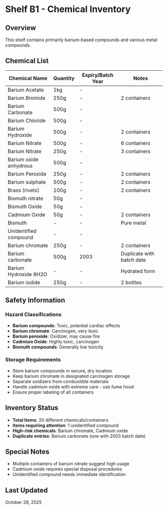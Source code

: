 # Shelf B1 - Chemical Inventory

## Overview
This shelf contains primarily barium-based compounds and various metal compounds.

## Chemical List

| Chemical Name | Quantity | Expiry/Batch Year | Notes |
|---------------|----------|-------------------|-------|
| Barium Acetate | 1kg | - | |
| Barium Bromide | 250g | - | 2 containers |
| Barium Carbonate | 500g | - | |
| Barium Chloride | 500g | - | |
| Barium Hydroxide | 500g | - | 2 containers |
| Barium Nitrate | 500g | - | 6 containers |
| Barium Nitrate | 250g | - | 3 containers |
| Barium oxide anhydrous | 500g | - | |
| Barium Peroxide | 250g | - | 2 containers |
| Barium sulphate | 500g | - | 2 containers |
| Brass (rivets) | 100g | - | 2 containers |
| Bismuth nitrate | 50g | - | |
| Bismuth Oxide | 50g | - | |
| Cadmium Oxide | 50g | - | 2 containers |
| Bismuth | - | - | Pure metal |
| Unidentified compound | - | - | |
| Barium chromate | 250g | - | 2 containers |
| Barium carbonate | 500g | 2003 | Duplicate with batch date |
| Barium Hydroxide 8H2O | - | - | Hydrated form |
| Barium iodide | 250g | - | 2 bottles |

## Safety Information

### Hazard Classifications
- **Barium compounds**: Toxic, potential cardiac effects
- **Barium chromate**: Carcinogen, very toxic
- **Barium peroxide**: Oxidizer, may cause fire
- **Cadmium Oxide**: Highly toxic, carcinogen
- **Bismuth compounds**: Generally low toxicity

### Storage Requirements
- Store barium compounds in secure, dry location
- Keep barium chromate in designated carcinogen storage
- Separate oxidizers from combustible materials
- Handle cadmium oxide with extreme care - use fume hood
- Ensure proper labeling of all containers

## Inventory Status
- **Total Items**: 20 different chemicals/containers
- **Items requiring attention**: 1 unidentified compound
- **High-risk chemicals**: Barium chromate, Cadmium oxide
- **Duplicate entries**: Barium carbonate (one with 2003 batch date)

## Special Notes
- Multiple containers of barium nitrate suggest high usage
- Cadmium oxide requires special disposal procedures
- Unidentified compound needs immediate identification

## Last Updated
October 28, 2025